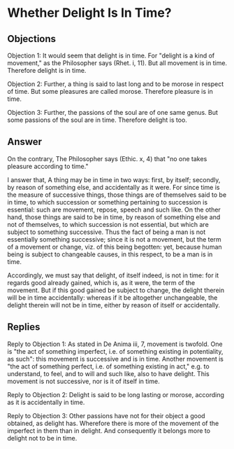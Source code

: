 # Whether Delight Is In Time?

## Objections

Objection 1: It would seem that delight is in time. For "delight is a kind of movement," as the Philosopher says (Rhet. i, 11). But all movement is in time. Therefore delight is in time.

Objection 2: Further, a thing is said to last long and to be morose in respect of time. But some pleasures are called morose. Therefore pleasure is in time.

Objection 3: Further, the passions of the soul are of one same genus. But some passions of the soul are in time. Therefore delight is too.

## Answer

On the contrary, The Philosopher says (Ethic. x, 4) that "no one takes pleasure according to time."

I answer that, A thing may be in time in two ways: first, by itself; secondly, by reason of something else, and accidentally as it were. For since time is the measure of successive things, those things are of themselves said to be in time, to which succession or something pertaining to succession is essential: such are movement, repose, speech and such like. On the other hand, those things are said to be in time, by reason of something else and not of themselves, to which succession is not essential, but which are subject to something successive. Thus the fact of being a man is not essentially something successive; since it is not a movement, but the term of a movement or change, viz. of this being begotten: yet, because human being is subject to changeable causes, in this respect, to be a man is in time.

Accordingly, we must say that delight, of itself indeed, is not in time: for it regards good already gained, which is, as it were, the term of the movement. But if this good gained be subject to change, the delight therein will be in time accidentally: whereas if it be altogether unchangeable, the delight therein will not be in time, either by reason of itself or accidentally.

## Replies

Reply to Objection 1: As stated in De Anima iii, 7, movement is twofold. One is "the act of something imperfect, i.e. of something existing in potentiality, as such": this movement is successive and is in time. Another movement is "the act of something perfect, i.e. of something existing in act," e.g. to understand, to feel, and to will and such like, also to have delight. This movement is not successive, nor is it of itself in time.

Reply to Objection 2: Delight is said to be long lasting or morose, according as it is accidentally in time.

Reply to Objection 3: Other passions have not for their object a good obtained, as delight has. Wherefore there is more of the movement of the imperfect in them than in delight. And consequently it belongs more to delight not to be in time.